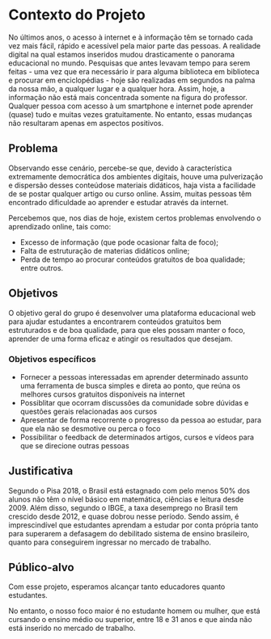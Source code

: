 # Contexto do Projeto
No últimos anos, o acesso à internet e à informação têm se tornado cada vez mais fácil, rápido e acessível pela maior parte das pessoas. A realidade digital na qual estamos inseridos mudou drasticamente o panorama educacional no mundo. Pesquisas que antes levavam tempo para serem feitas - uma vez que era necessário ir para alguma biblioteca em biblioteca e procurar em enciclopédias - hoje são realizadas em segundos na palma da nossa mão, a qualquer lugar e a qualquer hora. Assim, hoje, a informação não está mais concentrada somente na figura do professor. Qualquer pessoa com acesso à um smartphone e internet pode aprender (quase) tudo e muitas vezes gratuitamente. No entanto, essas mudanças não resultaram apenas em aspectos positivos.

## Problema
Observando esse cenário, percebe-se que, devido à característica extremamente democrática dos ambientes digitais, houve uma pulverização e dispersão desses conteúdose materiais didáticos, haja vista a facilidade de se postar qualquer artigo ou curso online. Assim, muitas pessoas têm encontrado dificuldade ao aprender e estudar através da internet.

Percebemos que, nos dias de hoje, existem certos problemas envolvendo o aprendizado online, tais como:
* Excesso de informação (que pode ocasionar falta de foco);
* Falta de estruturação de materias didáticos online;
* Perda de tempo ao procurar conteúdos gratuitos de boa qualidade; entre outros.

## Objetivos

O objetivo geral do grupo é desenvolver uma plataforma educacional web para ajudar estudantes a encontrarem conteúdos gratuitos bem estruturados e de boa qualidade, para que eles possam manter o foco, aprender de uma forma eficaz e atingir os resultados que desejam.

### Objetivos específicos
* Fornecer a pessoas interessadas em aprender determinado assunto uma ferramenta de busca simples e direta ao ponto, que reúna os melhores cursos gratuitos disponíveis na internet
* Possiblitar que ocorram discussões da comunidade sobre dúvidas e questôes gerais relacionadas aos cursos
* Apresentar de forma recorrente o progresso da pessoa ao estudar, para que ela não se desmotive ou perca o foco
* Possibilitar o feedback de determinados artigos, cursos e vídeos para que se direcione outras pessoas

## Justificativa
Segundo o Pisa 2018, o Brasil está estagnado com pelo menos 50% dos alunos não têm o nível básico em matemática, ciências e leitura desde 2009. Além disso, segundo o IBGE, a taxa desemprego no Brasil tem crescido desde 2012, e quase dobrou nesse período. Sendo assim, é imprescindível que estudantes aprendam a estudar por conta própria tanto para superarem a defasagem do debilitado sistema de ensino brasileiro, quanto para conseguirem ingressar no mercado de trabalho. 

## Público-alvo
Com esse projeto, esperamos alcançar tanto educadores quanto estudantes.

No entanto, o nosso foco maior é no estudante homem ou mulher, que está cursando o ensino médio ou superior, entre 18 e 31 anos e que ainda não está inserido no mercado de trabalho.
